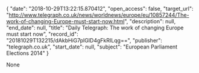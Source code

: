 {
  "date": "2018-10-29T13:22:15.870412", 
  "open_access": false, 
  "target_url": "http://www.telegraph.co.uk/news/worldnews/europe/eu/10857244/The-work-of-changing-Europe-must-start-now.html", 
  "description": null, 
  "end_date": null, 
  "title": "Daily Telegraph: The work of changing Europe must start now", 
  "record_id": "20181029T132215/dAkbHiG7plGID4gFkRILqg==", 
  "publisher": "telegraph.co.uk", 
  "start_date": null, 
  "subject": "European Parliament Elections 2014"
}

None